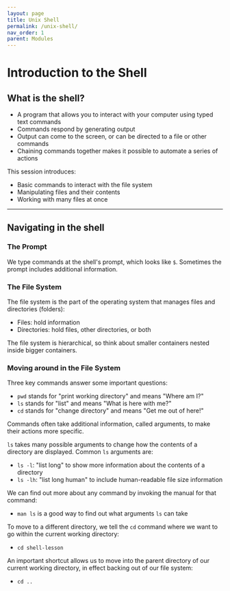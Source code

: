 ```yaml
---
layout: page
title: Unix Shell
permalink: /unix-shell/
nav_order: 1
parent: Modules
---
```


# Introduction to the Shell

## What is the shell?

- A program that allows you to interact with your computer using typed text commands
- Commands respond by generating output
- Output can come to the screen, or can be directed to a file or other commands
- Chaining commands together makes it possible to automate a series of actions

This session introduces:
- Basic commands to interact with the file system
- Manipulating files and their contents
- Working with many files at once

---

## Navigating in the shell

### The Prompt

We type commands at the shell's prompt, which looks like `$`. Sometimes the prompt includes additional information.

### The File System

The file system is the part of the operating system that manages files and directories (folders):
- Files: hold information
- Directories: hold files, other directories, or both

The file system is hierarchical, so think about smaller containers nested inside bigger containers.

### Moving around in the File System

Three key commands answer some important questions:
- `pwd` stands for "print working directory" and means "Where am I?"
- `ls` stands for "list" and means "What is here with me?"
- `cd` stands for "change directory" and means "Get me out of here!"

Commands often take additional information, called arguments, to make their actions more specific.

`ls` takes many possible arguments to change how the contents of a directory are displayed. Common `ls` arguments are:
- `ls -l`: "list long" to show more information about the contents of a directory
- `ls -lh`: "list long human" to include human-readable file size information

We can find out more about any command by invoking the manual for that command:
- `man ls` is a good way to find out what arguments `ls` can take

To move to a different directory, we tell the `cd` command where we want to go within the current working directory:
- `cd shell-lesson`

An important shortcut allows us to move into the parent directory of our current working directory, in effect backing out of our file system:
- `cd ..`
